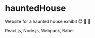 # hauntedHouse
Website for a haunted house exhibit :smiling_imp:  :jack_o_lantern:  :ghost:

React.js, Node.js, Webpack, Babel
